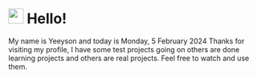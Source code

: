  <h1>
    <img src="https://emojis.slackmojis.com/emojis/images/1643510097/45343/hi.gif?1643510097" width="30"/> 
    Hello!
 </h1>
 <p>
    My name is Yeeyson and today is Monday, 5 February 2024
    Thanks for visiting my profile, I have some test projects going on others are done learning projects and others are real projects.
    Feel free to watch and use them.
 </p>